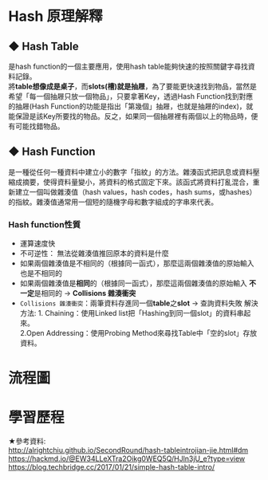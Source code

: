 # Hash 原理解釋
## ◆ Hash Table
   是hash function的一個主要應用，使用hash table能夠快速的按照關鍵字尋找資料記錄。                          
   將**table想像成是桌子**，而**slots(槽)就是抽屜**，為了要能更快速找到物品，當然是希望「每一個抽屜只放一個物品」，只要拿著Key，透過Hash Function找到對應的抽屜(Hash Function的功能是指出「第幾個」抽屜，也就是抽屜的index)，就能保證是該Key所要找的物品。反之，如果同一個抽屜裡有兩個以上的物品時，便有可能找錯物品。

## ◆ Hash Function 
   是一種從任何一種資料中建立小的數字「指紋」的方法。雜湊函式把訊息或資料壓縮成摘要，使得資料量變小，將資料的格式固定下來。該函式將資料打亂混合，重新建立一個叫做雜湊值（hash values，hash codes，hash sums，或hashes）的指紋。雜湊值通常用一個短的隨機字母和數字組成的字串來代表。
### Hash function性質
   * 運算速度快
   * 不可逆性： 無法從雜湊值推回原本的資料是什麼
   * 如果兩個雜湊值是不相同的（根據同一函式），那麼這兩個雜湊值的原始輸入也是不相同的
   * 如果兩個雜湊值是**相同**的（根據同一函式），那麼這兩個雜湊值的原始輸入 **不一定**是相同的 → **Collisions 雜湊衝突**      
   * `Collisions 雜湊衝突`：兩筆資料存進同一個**table**之**slot** → 查詢資料失敗
     解決方法:
           1. Chaining：使用Linked list把「Hashing到同一個slot」的資料串起來。                
           2.Open Addressing：使用Probing Method來尋找Table中「空的slot」存放資料。

    

# 流程圖

# 學習歷程


★參考資料:            
http://alrightchiu.github.io/SecondRound/hash-tableintrojian-jie.html#dm              
https://hackmd.io/@EW34LLeXTra2Oikg0WEQ5Q/HJln3jU_e?type=view                 
https://blog.techbridge.cc/2017/01/21/simple-hash-table-intro/
